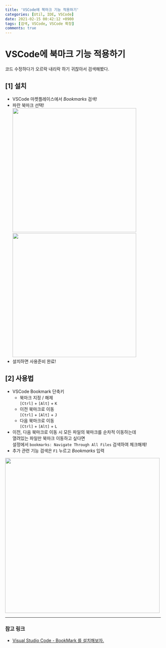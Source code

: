 ```yaml
---
title: 'VSCode에 북마크 기능 적용하기'
categories: [Util, IDE, VSCode]
date: 2021-02-15 00:42:12 +0900
tags: [검색, VSCode, VSCode 확장]
comments: true
---
```


# VSCode에 북마크 기능 적용하기
코드 수정하다가 오르락 내리락 하기 귀찮아서 검색해봤다.   

## **[1]** 설치
- VSCode 마켓플레이스에서 _Bookmarks_ 검색!
- 파란 북마크 선택!   
    <img src="https://user-images.githubusercontent.com/33610315/107881557-3300d680-6f28-11eb-8622-01be8848ba70.png" width="400"/><br/>
    <img src="https://user-images.githubusercontent.com/33610315/107881530-20869d00-6f28-11eb-8288-0b7cbc0e89d3.png" width="400"/>
- 설치하면 사용준비 완료!   

## **[2]** 사용법
- VSCode Bookmark 단축키    
    - 북마크 지정 / 해제    
        `[Ctrl]` + `[Alt]` + `K`
    - 이전 북마크로 이동   
        `[Ctrl]` + `[Alt]` + `J`
    - 다음 북마크로 이동   
        `[Ctrl]` + `[Alt]` + `L`
- 이전, 다음 북마크로 이동 시 모든 파일의 북마크를 순차적 이동하는데   
    열려있는 파일만 북마크 이동하고 싶다면   
    설정에서 `bookmarks: Navigate Through All Files` 검색하여 체크해제!
- 추가 관련 기능 검색은 `F1` 누르고 _Bookmarks_ 입력   
<img src="https://user-images.githubusercontent.com/33610315/107881463-cbe32200-6f27-11eb-9eb3-0c209bcfc1b4.png" width="500" />    

<hr/>

### **참고 링크**
- [Visual Studio Code - BookMark 를 설치해보자.](https://nadahacker.tistory.com/376)